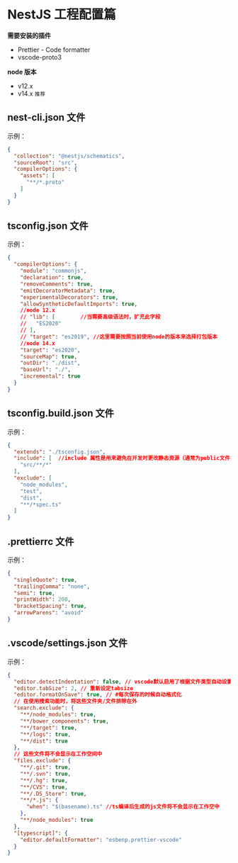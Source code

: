 # NestJS 工程配置篇

**需要安装的插件**

* Prettier - Code formatter
* vscode-proto3

**node 版本**

* v12.x
* v14.x   `推荐`

## nest-cli.json 文件

示例：

``` json
{
  "collection": "@nestjs/schematics",
  "sourceRoot": "src",
  "compilerOptions": {
    "assets": [
      "**/*.proto"
    ]
  }
}
```

## tsconfig.json 文件

示例：

``` json
{
  "compilerOptions": {
    "module": "commonjs",
    "declaration": true,
    "removeComments": true,
    "emitDecoratorMetadata": true,
    "experimentalDecorators": true,
    "allowSyntheticDefaultImports": true,
    //node 12.x
    // "lib": [        //当需要高级语法时，扩充此字段
    //   "ES2020"
    // ],
    // "target": "es2019", //这里需要按照当前使用node的版本来选择打包版本
    //node 14.x
    "target": "es2020",
    "sourceMap": true,
    "outDir": "./dist",
    "baseUrl": "./",
    "incremental": true
  }
}
```

## tsconfig.build.json 文件

示例：

``` json
{
  "extends": "./tsconfig.json",
  "include": [  //include 属性是用来避免在开发时更改静态资源（通常为public文件夹下的内容）而导致服务重启的情况，仅监听src文件下所有文件
    "src/**/*"
  ],
  "exclude": [
    "node_modules",
    "test",
    "dist",
    "**/*spec.ts"
  ]
}
```

## .prettierrc 文件

示例：

``` json
{
  "singleQuote": true,
  "trailingComma": "none",
  "semi": true,
  "printWidth": 200,
  "bracketSpacing": true,
  "arrowParens": "avoid"
}
```

## .vscode/settings.json 文件

示例：

``` json
{
  "editor.detectIndentation": false, // vscode默认启用了根据文件类型自动设置tabsize的选项
  "editor.tabSize": 2, // 重新设定tabsize
  "editor.formatOnSave": true, // #每次保存的时候自动格式化
  // 在使用搜索功能时，将这些文件夹/文件排除在外
  "search.exclude": {
    "**/node_modules": true,
    "**/bower_components": true,
    "**/target": true,
    "**/logs": true,
    "**/dist": true
  },
  // 这些文件将不会显示在工作空间中
  "files.exclude": {
    "**/.git": true,
    "**/.svn": true,
    "**/.hg": true,
    "**/CVS": true,
    "**/.DS_Store": true,
    "**/*.js": {
      "when": "$(basename).ts" //ts编译后生成的js文件将不会显示在工作空中
    },
    "**/node_modules": true
  },
  "[typescript]": {
    "editor.defaultFormatter": "esbenp.prettier-vscode"
  }
}
```
